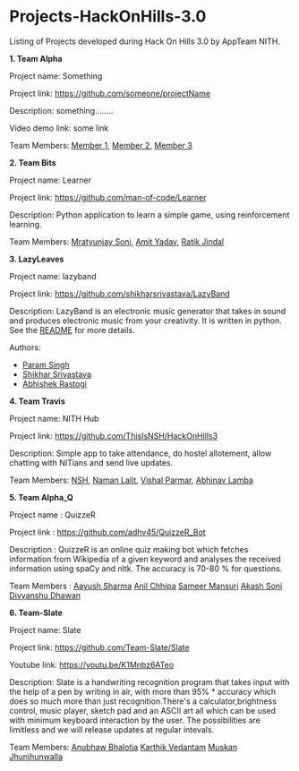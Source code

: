 # Projects-HackOnHills-3.0

Listing of Projects developed during Hack On Hills 3.0 by AppTeam NITH.

**1. Team Alpha**

Project name: Something

Project link: https://github.com/someone/projectName

Description: something........

Video demo link: some link 

Team Members:
[Member 1](https://github.com/member1), 
[Member 2](https://github.com/member2),
[Member 3](https://github.com/member3)

**2. Team Bits**

Project name: Learner

Project link: https://github.com/man-of-code/Learner

Description: Python application to learn a simple game, using reinforcement learning.

Team Members:
[Mratyunjay Soni](https://github.com/man-of-code), 
[Amit Yadav](https://github.com/amityadav0),
[Ratik Jindal](https://github.com/ratik21)

**3. LazyLeaves**

Project name: lazyband

Project link: https://github.com/shikharsrivastava/LazyBand

Description: LazyBand is an electronic music generator that takes in sound and produces electronic music from your creativity. It is written in python. See the [README](https://github.com/shikharsrivastava/LazyBand/blob/master/README.md) for more details.

Authors:

* [Param Singh](https://github.com/paramsingh)
* [Shikhar Srivastava](https://github.com/shikharsrivastava)
* [Abhishek Rastogi](https://github.com/princu7)

**4. Team Travis**

Project name: NITH Hub

Project link: https://github.com/ThisIsNSH/HackOnHills3

Description: Simple app to take attendance, do hostel allotement, allow chatting with NITians and send live updates.

Team Members:
[NSH](https://github.com/ThisIsNSH), 
[Naman Lalit](https://github.com/naman99lalit),
[Vishal Parmar](https://github.com/Vishal17599),
[Abhinav Lamba](https://github.com/Abhinavlamba)

**5. Team Alpha_Q**

Project name : QuizzeR

Project link : https://github.com/adhv45/QuizzeR_Bot

Description  : QuizzeR is an online quiz making bot which fetches information from Wikipedia of a given keyword and analyses                the received information using spaCy and nltk. The accuracy is 70-80 % for questions.

Team Members : 
  [Aayush Sharma](https://github.com/aayush1771)
  [Anil Chhipa](https://github.com/adhv45)
  [Sameer Mansuri](https://github.com/sameer91)
  [Akash Soni](https://github.com/soniakash1998)
  [Divyanshu Dhawan](https://github.com/dextroxd)


**6. Team-Slate**

Project name: Slate

Project link: https://github.com/Team-Slate/Slate

Youtube link: https://youtu.be/K1Mnbz6ATeo

Description: Slate is a handwriting recognition program that takes input with the help of a pen by writing in air, with more than 95% * accuracy which does so much more than just recognition.There's a calculator,brightness control, music player, sketch pad and an ASCII art all which can be used with minimum keyboard interaction by the user. The possibilities are limitless and we will release updates at regular intevals. 

Team Members:
[Anubhaw Bhalotia](https://github.com/anubhawbhalotia)
[Karthik Vedantam](https://github.com/kingsisland)
[Muskan Jhunjhunwalla](https://github.com/musukeshu)



